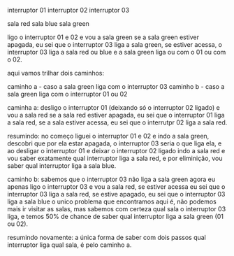 interruptor 01
interruptor 02
interruptor 03

sala red
sala blue
sala green

ligo o interruptor 01 e 02 e vou a sala green
se a sala green estiver apagada, eu sei que o interruptor 03 liga a sala green, se estiver acessa, o interruptor 03 liga a sala red ou blue e a sala green liga ou com o 01 ou com o 02.

aqui vamos trilhar dois caminhos:

caminho a - caso a sala green liga com o interruptor 03
caminho b - caso a sala green liga com o interruptor 01 ou 02


caminha a:
desligo o interruptor 01 (deixando só o interruptor 02 ligado) e vou a sala red
se a sala red estiver apagada, eu sei que o interruptor 01 liga a sala red, se a sala estiver acessa, eu sei que o interrutpr 02 liga a sala red.

resumindo: no começo liguei o interruptor 01 e 02 e indo a sala green, descobri que por ela estar apagada, o interruptor 03 seria o que liga ela, e ao desligar o interruptor 01 e deixar o interruptor 02 ligado indo a sala red e vou saber exatamente qual interruptor liga a sala red, e por eliminição, vou saber qual interruptor liga a sala blue.


caminho b: 
sabemos que o interruptor 03 não liga a sala green
agora eu apenas ligo o interruptor 03 e vou a sala red, se estiver acessa eu sei que o interruptor 03 liga a sala red, se estive apagado, eu sei que o interruptor 03 liga a sala blue
o unico problema que encontramos aqui é, não podemos mais ir visitar as salas, mas sabemos com certeza qual sala o interruptor 03 liga, e temos 50% de chance de saber qual interruptor liga a sala green (01 ou 02). 


resumindo novamente:
a única forma de saber com dois passos qual interruptor liga qual sala, é pelo caminho a.
